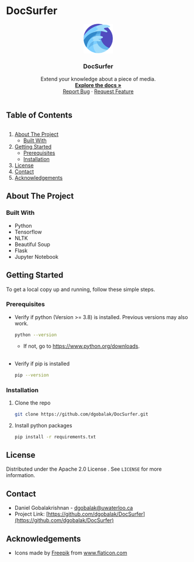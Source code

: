 # DocSurfer

<!-- [![Contributors][contributors-shield]][contributors-url]
[![Forks][forks-shield]][forks-url]
[![Stargazers][stars-shield]][stars-url]
[![Issues][issues-shield]][issues-url]
[![MIT License][license-shield]][license-url]
[![LinkedIn][linkedin-shield]][] -->


<!-- PROJECT LOGO -->
<p align="center">
  <a href="https://github.com/dgobalak/DocSurfer">
    <img src="src/static/img/logo.png" alt="Logo" width="80" height="80">
  </a>

  <h3 align="center">DocSurfer</h3>

  <p align="center">
    Extend your knowledge about a piece of media.
    <br />
    <a href="https://github.com/dgobalak/DocSurfer"><strong>Explore the docs »</strong></a>
    <br>
    <!-- <a href="https://github.com/github_username/repo_name">View Demo</a>
    · -->
    <a href="https://github.com/dgobalak/DocSurfer/issues">Report Bug</a>
    ·
    <a href="https://github.com/dgobalak/DocSurfer/issues">Request Feature</a>
  </p>
</p>



<!-- TABLE OF CONTENTS -->
<summary><h2 style="display: inline-block">Table of Contents</h2></summary>
<ol>
<li>
    <a href="#about-the-project">About The Project</a>
    <ul>
    <li><a href="#built-with">Built With</a></li>
    </ul>
</li>
<li>
    <a href="#getting-started">Getting Started</a>
    <ul>
    <li><a href="#prerequisites">Prerequisites</a></li>
    <li><a href="#installation">Installation</a></li>
    </ul>
</li>
<li><a href="#license">License</a></li>
<li><a href="#contact">Contact</a></li>
<li><a href="#acknowledgements">Acknowledgements</a></li>
</ol>



<!-- ABOUT THE PROJECT -->
## About The Project
<!-- 
[![Product Name Screen Shot][product-screenshot]](https://example.com) -->

### Built With

* Python
* Tensorflow
* NLTK
* Beautiful Soup
* Flask
* Jupyter Notebook

<!-- GETTING STARTED -->
## Getting Started

To get a local copy up and running, follow these simple steps.

### Prerequisites

* Verify if python (Version >= 3.8) is installed. Previous versions may also work.
  ```sh
  python --version
  ```
  * If not, go to https://www.python.org/downloads.
<br><br>

* Verify if pip is installed
  ```sh
  pip --version
  ```  

### Installation

1. Clone the repo
   ```sh
   git clone https://github.com/dgobalak/DocSurfer.git
   ```
2. Install python packages
   ```sh
   pip install -r requirements.txt
   ```


<!-- USAGE EXAMPLES
## Usage

Use this space to show useful examples of how a project can be used. Additional screenshots, code examples and demos work well in this space. You may also link to more resources.

_For more examples, please refer to the [Documentation](https://example.com)_ -->



<!-- ROADMAP -->
<!-- ## Roadmap

See the [open issues](https://github.com/github_username/repo_name/issues) for a list of proposed features (and known issues). -->



<!-- CONTRIBUTING -->
<!-- ## Contributing

Contributions are what make the open source community such an amazing place to be learn, inspire, and create. Any contributions you make are **greatly appreciated**.

1. Fork the Project
2. Create your Feature Branch (`git checkout -b feature/AmazingFeature`)
3. Commit your Changes (`git commit -m 'Add some AmazingFeature'`)
4. Push to the Branch (`git push origin feature/AmazingFeature`)
5. Open a Pull Request
 -->


## License

Distributed under the Apache 2.0 License . See `LICENSE` for more information.

<!-- CONTACT -->
## Contact

* Daniel Gobalakrishnan - dgobalak@uwaterloo.ca
* Project Link: [https://github.com/dgobalak/DocSurfer](https://github.com/dgobalak/DocSurfer)



<!-- ACKNOWLEDGEMENTS -->
## Acknowledgements
* <div>Icons made by <a href="https://www.freepik.com" title="Freepik">Freepik</a> from <a href="https://www.flaticon.com/" title="Flaticon">www.flaticon.com</a></div>


<!-- MARKDOWN LINKS & IMAGES -->
<!-- https://www.markdownguide.org/basic-syntax/#reference-style-links -->
[contributors-shield]: https://img.shields.io/github/contributors/github_username/repo.svg?style=for-the-badge
[contributors-url]: https://github.com/github_username/repo_name/graphs/contributors
[forks-shield]: https://img.shields.io/github/forks/github_username/repo.svg?style=for-the-badge
[forks-url]: https://github.com/github_username/repo_name/network/members
[stars-shield]: https://img.shields.io/github/stars/github_username/repo.svg?style=for-the-badge
[stars-url]: https://github.com/github_username/repo_name/stargazers
[issues-shield]: https://img.shields.io/github/issues/github_username/repo.svg?style=for-the-badge
[issues-url]: https://github.com/github_username/repo_name/issues
[license-shield]: https://img.shields.io/github/license/github_username/repo.svg?style=for-the-badge
[license-url]: https://github.com/github_username/repo_name/blob/master/LICENSE.txt
[linkedin-shield]: https://img.shields.io/badge/-LinkedIn-black.svg?style=for-the-badge&logo=linkedin&colorB=555
[linkedin-url]: https://linkedin.com/in/github_username